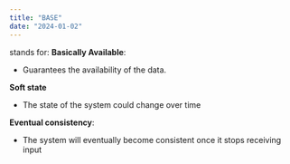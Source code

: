 ```yaml
---
title: "BASE"
date: "2024-01-02"
---
```

stands for:
**Basically Available**: 
- Guarantees the availability of the data.

**Soft state**
- The state of the system could change over time

**Eventual consistency**:
- The system will eventually become consistent once it stops receiving input